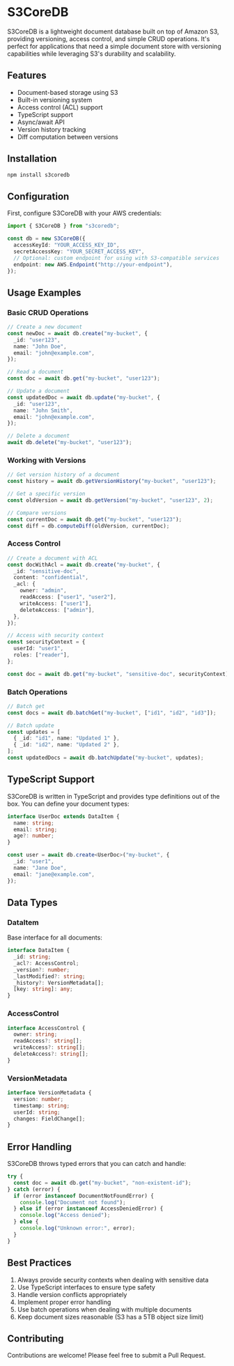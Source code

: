 # S3CoreDB

S3CoreDB is a lightweight document database built on top of Amazon S3, providing versioning, access control, and simple CRUD operations. It's perfect for applications that need a simple document store with versioning capabilities while leveraging S3's durability and scalability.

## Features

- Document-based storage using S3
- Built-in versioning system
- Access control (ACL) support
- TypeScript support
- Async/await API
- Version history tracking
- Diff computation between versions

## Installation

```bash
npm install s3coredb
```

## Configuration

First, configure S3CoreDB with your AWS credentials:

```typescript
import { S3CoreDB } from "s3coredb";

const db = new S3CoreDB({
  accessKeyId: "YOUR_ACCESS_KEY_ID",
  secretAccessKey: "YOUR_SECRET_ACCESS_KEY",
  // Optional: custom endpoint for using with S3-compatible services
  endpoint: new AWS.Endpoint("http://your-endpoint"),
});
```

## Usage Examples

### Basic CRUD Operations

```typescript
// Create a new document
const newDoc = await db.create("my-bucket", {
  _id: "user123",
  name: "John Doe",
  email: "john@example.com",
});

// Read a document
const doc = await db.get("my-bucket", "user123");

// Update a document
const updatedDoc = await db.update("my-bucket", {
  _id: "user123",
  name: "John Smith",
  email: "john@example.com",
});

// Delete a document
await db.delete("my-bucket", "user123");
```

### Working with Versions

```typescript
// Get version history of a document
const history = await db.getVersionHistory("my-bucket", "user123");

// Get a specific version
const oldVersion = await db.getVersion("my-bucket", "user123", 2);

// Compare versions
const currentDoc = await db.get("my-bucket", "user123");
const diff = db.computeDiff(oldVersion, currentDoc);
```

### Access Control

```typescript
// Create a document with ACL
const docWithAcl = await db.create("my-bucket", {
  _id: "sensitive-doc",
  content: "confidential",
  _acl: {
    owner: "admin",
    readAccess: ["user1", "user2"],
    writeAccess: ["user1"],
    deleteAccess: ["admin"],
  },
});

// Access with security context
const securityContext = {
  userId: "user1",
  roles: ["reader"],
};

const doc = await db.get("my-bucket", "sensitive-doc", securityContext);
```

### Batch Operations

```typescript
// Batch get
const docs = await db.batchGet("my-bucket", ["id1", "id2", "id3"]);

// Batch update
const updates = [
  { _id: "id1", name: "Updated 1" },
  { _id: "id2", name: "Updated 2" },
];
const updatedDocs = await db.batchUpdate("my-bucket", updates);
```

## TypeScript Support

S3CoreDB is written in TypeScript and provides type definitions out of the box. You can define your document types:

```typescript
interface UserDoc extends DataItem {
  name: string;
  email: string;
  age?: number;
}

const user = await db.create<UserDoc>("my-bucket", {
  _id: "user1",
  name: "Jane Doe",
  email: "jane@example.com",
});
```

## Data Types

### DataItem

Base interface for all documents:

```typescript
interface DataItem {
  _id: string;
  _acl?: AccessControl;
  _version?: number;
  _lastModified?: string;
  _history?: VersionMetadata[];
  [key: string]: any;
}
```

### AccessControl

```typescript
interface AccessControl {
  owner: string;
  readAccess?: string[];
  writeAccess?: string[];
  deleteAccess?: string[];
}
```

### VersionMetadata

```typescript
interface VersionMetadata {
  version: number;
  timestamp: string;
  userId: string;
  changes: FieldChange[];
}
```

## Error Handling

S3CoreDB throws typed errors that you can catch and handle:

```typescript
try {
  const doc = await db.get("my-bucket", "non-existent-id");
} catch (error) {
  if (error instanceof DocumentNotFoundError) {
    console.log("Document not found");
  } else if (error instanceof AccessDeniedError) {
    console.log("Access denied");
  } else {
    console.log("Unknown error:", error);
  }
}
```

## Best Practices

1. Always provide security contexts when dealing with sensitive data
2. Use TypeScript interfaces to ensure type safety
3. Handle version conflicts appropriately
4. Implement proper error handling
5. Use batch operations when dealing with multiple documents
6. Keep document sizes reasonable (S3 has a 5TB object size limit)

## Contributing

Contributions are welcome! Please feel free to submit a Pull Request.
